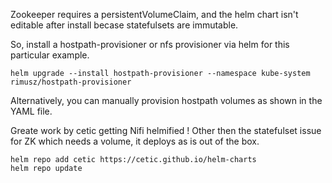
Zookeeper requires a persistentVolumeClaim, and the helm chart isn't editable after install becase
statefulsets are immutable. 

So, install a hostpath-provisioner or nfs provisioner via helm for this particular example.

```
helm upgrade --install hostpath-provisioner --namespace kube-system rimusz/hostpath-provisioner
```

Alternatively, you can manually provision hostpath volumes as shown in the YAML file.

Greate work by cetic getting Nifi helmified ! Other then the statefulset issue for ZK which needs a
volume, it deploys as is out of the box.
 
```
helm repo add cetic https://cetic.github.io/helm-charts
helm repo update
```


